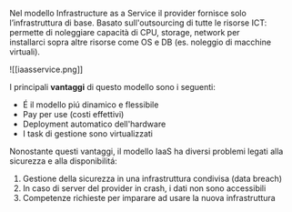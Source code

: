 Nel modello Infrastructure as a Service il provider fornisce solo l’infrastruttura di base. Basato sull'outsourcing di tutte le risorse ICT: permette di noleggiare capacità di CPU, storage, network per  
installarci sopra altre risorse come OS e DB (es. noleggio di macchine virtuali).

![[iaasservice.png]]

I principali **vantaggi** di questo modello sono i seguenti:
- É il modello piú dinamico e flessibile 
- Pay per use (costi effettivi)
- Deployment automatico dell'hardware
- I task di gestione sono virtualizzati

Nonostante questi vantaggi, il modello IaaS ha diversi problemi legati alla sicurezza e alla disponibilitá:
1. Gestione della sicurezza in una infrastruttura condivisa (data breach)
2. In caso di server del provider in crash, i dati non sono accessibili
3. Competenze richieste per imparare ad usare la nuova infrastruttura

